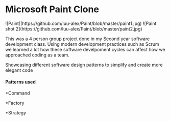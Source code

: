 
<h1> Microsoft Paint Clone </h1>
![Paint](https://github.com/luu-alex/Paint/blob/master/paint1.jpg)
![Paint shot 2](https://github.com/luu-alex/Paint/blob/master/paint2.jpg)
<p> This was a 4 person group project done in my Second year software development class. Using modern development practices such as Scrum we learned a lot how these software develpoment cycles can affect how we approached coding as a team. </p>

<p> Showcasing different software design patterns to simplify and create more elegant code </p>


<h4> Patterns used </h4>


  *Command
  
  
  *Factory
  
  
  *Strategy
